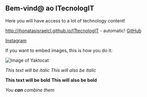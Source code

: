 ## Bem-vind@ ao ITecnologIT

Here you will have access to a lot of technology content!

http://jhonatasisraelcl.github.io/ITtecnologIT - automatic!
[GitHub](http://jhonatasisraelcl.github.io/ITtecnologIT )

[Instagram](https://www.instagram.com/jhonataslaurentino)


If you want to embed images, this is how you do it:

![Image of Yaktocat](https://octodex.github.com/images/yaktocat.png)

*This text will be italic*
_This will also be italic_

**This text will be bold**
__This will also be bold__

_You **can** combine them_

